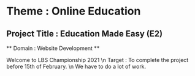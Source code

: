 # Theme : Online Education

## Project Title : Education Made Easy (E2)
** Domain : Website Development **

Welcome to LBS Championship 2021
\n
Target : To complete the project before 15th of February.
\n
We have to do a lot of work.
